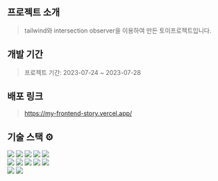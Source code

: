 
## 프로젝트 소개
> tailwind와 intersection observer을 이용하여 만든 토이프로젝트입니다.

## 개발 기간
> 프로젝트 기간: 2023-07-24 ~ 2023-07-28

## 배포 링크
> https://my-frontend-story.vercel.app/

## 기술 스택 :gear: 
<!--
<img src="https://img.shields.io/badge/텍스트-컬러코드?style=for-the-badge&logo=아이콘이름&logoColor=white"/>
-->
<div>
<img src="https://img.shields.io/badge/html5-E34F26?style=for-the-badge&logo=html5&logoColor=white">
<img src="https://img.shields.io/badge/tailwind-06B6D4?style=for-the-badge&logo=tailwindcss&logoColor=white">
<img src="https://img.shields.io/badge/javascript-F7DF1E?style=for-the-badge&logo=javascript&logoColor=black">
<img src="https://img.shields.io/badge/typecript-00AFF0?style=for-the-badge&logo=typescript&logoColor=white">
<img src="https://img.shields.io/badge/react-61DAFB?style=for-the-badge&logo=react&logoColor=black">
<br />
<img src="https://img.shields.io/badge/nextjs-000000?style=for-the-badge&logo=Nextdotjs&logoColor=white">
<img src="https://img.shields.io/badge/vercel-000000?style=for-the-badge&logo=vercel&logoColor=white"/>
<img src="https://img.shields.io/badge/npm-F69220?style=for-the-badge&logo=npm&logoColor=white"/>
<img src="https://img.shields.io/badge/eslint-4B32C3?style=for-the-badge&logo=eslint&logoColor=white"/>
<img src="https://img.shields.io/badge/Prettier-F7B93E?style=for-the-badge&logo=Prettier&logoColor=white"/>
<br>
<img src="https://img.shields.io/badge/git-F05032?style=for-the-badge&logo=git&logoColor=white">
<img src="https://img.shields.io/badge/visualstudiocode-007ACC?style=for-the-badge&logo=visualstudiocode&logoColor=white"/>
</div>
